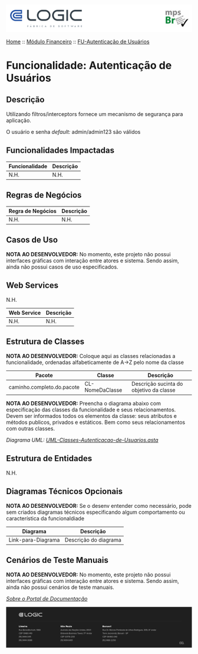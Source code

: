 ![Cabecalho](../../ReadMe-Anexos/Cabecalho.png)

[Home](../../ReadMe.md) :: [Módulo Financeiro](../Modulo-Financeiro.md) :: [FU-Autenticação de Usuários](FU-Autenticacao-de-Usuarios.md)


# Funcionalidade: Autenticação de Usuários

## Descrição

Utilizando filtros/interceptors fornece um mecanismo de segurança para aplicação.

O usuário e senha _default:_ admin/admin123 são válidos

## Funcionalidades Impactadas

| Funcionalidade | Descrição |
|----------------|-----------|
| N.H.           | N.H.      |

## Regras de Negócios

| Regra de Negócios | Descrição |
|-------------------|-----------|
| N.H.              | N.H.      |

## Casos de Uso

**NOTA AO DESENVOLVEDOR:** No momento, este projeto não possui interfaces gráficas com interação entre atores e sistema. Sendo assim, ainda não possui casos de uso especificados.

## Web Services

N.H.

| Web Service | Descrição |
|-------------|-----------|
| N.H.        | N.H.      |

## Estrutura de Classes

**NOTA AO DESENVOLVEDOR:** Coloque aqui as classes relacionadas a funcionalidade, ordenadas alfabeticamente de A->Z pelo nome da classe

| Pacote                     | Classe          | Descrição                               |
|----------------------------|-----------------|-----------------------------------------|
| caminho.completo.do.pacote | CL-NomeDaClasse | Descrição sucinta do objetivo da classe |

**NOTA AO DESENVOLVEDOR:** Preencha o diagrama abaixo com especificação das classes da funcionalidade e seus relacionamentos. Devem ser informados todos os elementos da classe: seus atributos e métodos publicos, privados e estáticos. Bem como seus relacionamentos com outras classes.

_Diagrama UML: [UML-Classes-Autenticacao-de-Usuarios.asta](FU-Autenticacao-de-Usuarios-Anexos/UML-Classes-Autenticacao-de-Usuarios.asta)_

## Estrutura de Entidades

N.H.

## Diagramas Técnicos Opcionais

**NOTA AO DESENVOLVEDOR:** Se o desenv entender como necessário, pode sem criados diagramas técnicos especificando algum comportamento ou característica da funcionaldiade

| Diagrama           | Descrição             |
|--------------------|-----------------------|
| Link-para-Diagrama | Descrição do diagrama |

## Cenários de Teste Manuais

**NOTA AO DESENVOLVEDOR:** No momento, este projeto não possui interfaces gráficas com interação entre atores e sistema. Sendo assim, ainda não possui cenários de teste manuais.

_[Sobre o Portal de Documentação](../../About/About.md)_


![Rodape](../../ReadMe-Anexos/Rodape.png)
